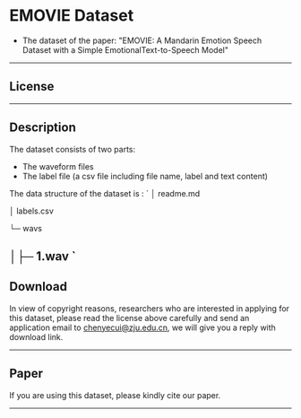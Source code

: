 # EMOVIE Dataset


- The dataset of the paper: "EMOVIE: A Mandarin Emotion Speech Dataset with a Simple EmotionalText-to-Speech Model"
----

## License

----

## Description

The dataset consists of two parts: 
- The waveform files
- The label file (a csv file including file name, label and text content)

The data structure of the dataset is :
`
│ readme.md

│ labels.csv

└─ wavs

  │├─ 1.wav
`
---

## Download

In view of copyright reasons, researchers who are interested in applying for this dataset, please read the license above carefully and send an application email to <chenyecui@zju.edu.cn>, we will give you a reply with download link.

---

## Paper

If you are using this dataset, please kindly cite our paper.

---
